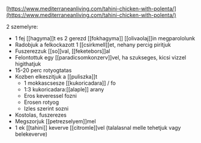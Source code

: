 [https://www.mediterraneanliving.com/tahini-chicken-with-polenta/](https://www.mediterraneanliving.com/tahini-chicken-with-polenta/)

2 szemelyre:
- 1 fej [[hagyma]]t es 2 gerezd [[fokhagyma]] [[olivaolaj]]in megparololunk
- Radobjuk a felkockazott 1 [[csirkmell]]et, nehany percig piritjuk
- Fuszerezzuk [[so]]val, [[feketebors]]al
- Felontottuk egy [[paradicsomkonzerv]]vel, ha szukseges, kicsi vizzel higithatjuk
- 15-20 perc rotyogtatas
- Kozben elkeszitjuk a [[puliszka]]t
  - 1 mokkascsesze [[kukoricadara]] / fo
  - 1:3 kukoricadara:[[alaple]] arany
  - Eros keveressel fozni
  - Erosen rotyog
  - Izles szerint sozni
- Kostolas, fuszerezes
- Megszorjuk [[petrezselyem]]mel
- 1 ek [[tahini]] keverve [[citromle]]vel (talalasnal melle tehetjuk vagy belekeverve)